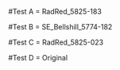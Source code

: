 #Test A = RadRed_5825-183


#Test B = SE_Bellshill_5774-182


#Test C = RadRed_5825-023


#Test D = Original
